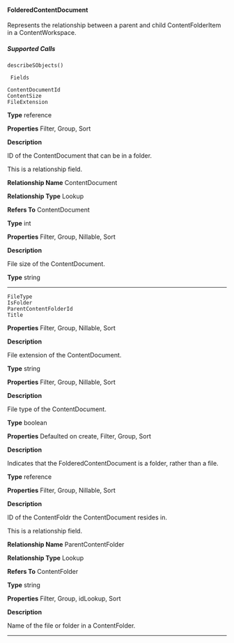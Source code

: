 #### FolderedContentDocument

Represents the relationship between a parent and child ContentFolderItem in a ContentWorkspace.

##### Supported Calls
```
describeSObjects()

 Fields

```
```
ContentDocumentId
ContentSize
FileExtension

```

**Type**
reference

**Properties**
Filter, Group, Sort

**Description**

ID of the ContentDocument that can be in a folder.

This is a relationship field.

**Relationship Name**
ContentDocument

**Relationship Type**
Lookup

**Refers To**
ContentDocument

**Type**
int

**Properties**
Filter, Group, Nillable, Sort

**Description**

File size of the ContentDocument.

**Type**
string


-----

```
FileType
IsFolder
ParentContentFolderId
Title

```

**Properties**
Filter, Group, Nillable, Sort

**Description**

File extension of the ContentDocument.

**Type**
string

**Properties**
Filter, Group, Nillable, Sort

**Description**

File type of the ContentDocument.

**Type**
boolean

**Properties**
Defaulted on create, Filter, Group, Sort

**Description**

Indicates that the FolderedContentDocument is a folder, rather than a file.

**Type**
reference

**Properties**
Filter, Group, Nillable, Sort

**Description**

ID of the ContentFoldr the ContentDocument resides in.

This is a relationship field.

**Relationship Name**
ParentContentFolder

**Relationship Type**
Lookup

**Refers To**
ContentFolder

**Type**
string

**Properties**
Filter, Group, idLookup, Sort

**Description**

Name of the file or folder in a ContentFolder.


-----
